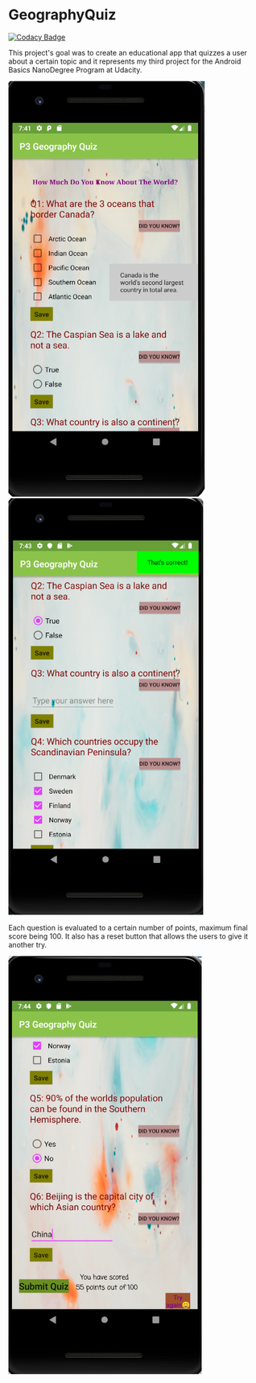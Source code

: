 # GeographyQuiz

[![Codacy Badge](https://api.codacy.com/project/badge/Grade/561b62117ffb4bafbbe2a8a466cb55bc)](https://app.codacy.com/manual/escuSerban/GeographyQuiz?utm_source=github.com&utm_medium=referral&utm_content=escuSerban/GeographyQuiz&utm_campaign=Badge_Grade_Dashboard)

This project's goal was to create an educational app that quizzes a user about a certain topic and it represents my third project for the Android Basics NanoDegree Program at Udacity.

<img src="quizApp1.png">   <img src="quizApp2.png">

Each question is evaluated to a certain number of points, maximum final score being 100. It also has a reset button that allows the users to give it another try.

<img src="quizApp3.png">
